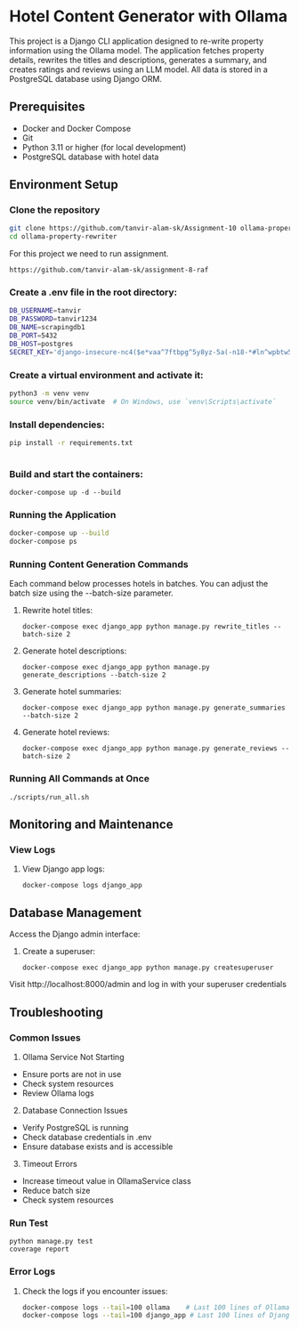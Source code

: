# Hotel Content Generator with Ollama

This project is a Django CLI application designed to re-write property information using the Ollama model. The application fetches property details, rewrites the titles and descriptions, generates a summary, and creates ratings and reviews using an LLM model. All data is stored in a PostgreSQL database using Django ORM.

## Prerequisites

- Docker and Docker Compose
- Git
- Python 3.11 or higher (for local development)
- PostgreSQL database with hotel data

## Environment Setup

### Clone the repository

```bash
git clone https://github.com/tanvir-alam-sk/Assignment-10 ollama-property-rewriter
cd ollama-property-rewriter
```

For this project we need to run assignment.

```
https://github.com/tanvir-alam-sk/assignment-8-raf

```

### **Create a .env file in the root directory:**

```bash
DB_USERNAME=tanvir
DB_PASSWORD=tanvir1234
DB_NAME=scrapingdb1
DB_PORT=5432
DB_HOST=postgres
SECRET_KEY='django-insecure-nc4($e*vaa^7ftbpg^5y8yz-5a(-n18-*#ln^wpbtw5a0-@e5('
```

### **Create a virtual environment and activate it:**

```bash
python3 -m venv venv
source venv/bin/activate  # On Windows, use `venv\Scripts\activate`
```

### **Install dependencies:**

```bash
pip install -r requirements.txt
  
```

### Build and start the containers:

```
docker-compose up -d --build
```

### Running the Application

```bash
docker-compose up --build
docker-compose ps

```


### Running Content Generation Commands

Each command below processes hotels in batches. You can adjust the batch size using the --batch-size parameter.

1. Rewrite hotel titles:
   ```
   docker-compose exec django_app python manage.py rewrite_titles --batch-size 2
   ```
2. Generate hotel descriptions:
   ```
   docker-compose exec django_app python manage.py generate_descriptions --batch-size 2
   ```
3. Generate hotel summaries:
   ```
   docker-compose exec django_app python manage.py generate_summaries --batch-size 2
   ```
4. Generate hotel reviews:
   ```
   docker-compose exec django_app python manage.py generate_reviews --batch-size 2
   ```

### Running All Commands at Once

```
./scripts/run_all.sh
```

## Monitoring and Maintenance

### View Logs

1. View Django app logs:
   ```
   docker-compose logs django_app
   ```

## Database Management

Access the Django admin interface:

1. Create a superuser:
   ```
   docker-compose exec django_app python manage.py createsuperuser
   ```

Visit http://localhost:8000/admin and log in with your superuser credentials

## Troubleshooting

### Common Issues

1. Ollama Service Not Starting

- Ensure ports are not in use
- Check system resources
- Review Ollama logs

2. Database Connection Issues

- Verify PostgreSQL is running
- Check database credentials in .env
- Ensure database exists and is accessible

3. Timeout Errors

- Increase timeout value in OllamaService class
- Reduce batch size
- Check system resources

### Run Test

```
python manage.py test
coverage report
```

### Error Logs

1. Check the logs if you encounter issues:
   ```bash
   docker-compose logs --tail=100 ollama    # Last 100 lines of Ollama logs
   docker-compose logs --tail=100 django_app # Last 100 lines of Django logs
   ```

```

```
